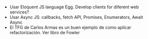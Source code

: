 
* Usar Eloquent JS language Egg. Develop clients for diferent web services?
* Usar Async JS: callbacks, fetch API, Promises, Enumerators, Await Async
*  El TFG de Carlos Armas es un buen ejemplo de como aplicar refactorización. Ver libro de Fowler

